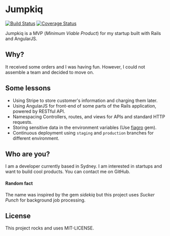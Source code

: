 # Jumpkiq

[![Build Status](https://travis-ci.org/sungwoncho/jumpkiq.svg?branch=master)](https://travis-ci.org/sungwoncho/jumpkiq) [![Coverage Status](https://coveralls.io/repos/sungwoncho/jumpkiq/badge.svg)](https://coveralls.io/r/sungwoncho/jumpkiq)

Jumpkiq is a MVP (*Minimum Viable Product*) for my startup built with Rails and AngularJS.


## Why?

It received some orders and I was having fun. However, I could not assemble a team and decided to move on.


## Some lessons

* Using Stripe to store customer's information and charging them later.
* Using AngularJS for front-end of some parts of the Rails application, powered by RESTful API.
* Namespacing Controllers, routes, and views for APIs and standard HTTP requests.
* Storing sensitive data in the environment variables (Use [fiagro](https://github.com/laserlemon/figaro) gem).
* Continuous deployment using `staging` and `production` branches for different environment.


## Who are you?

I am a developer currently based in Sydney. I am interested in startups and want to build cool products. You can contact me on GitHub.


#### Random fact

The name was inspired by the gem *sidekiq* but this project uses *Sucker Punch* for background job processing.

## License

This project rocks and uses MIT-LICENSE.
